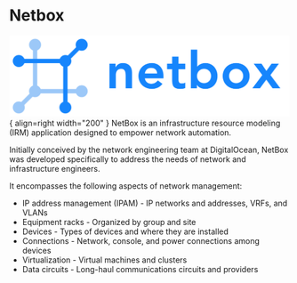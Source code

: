 # Netbox

![Netbox Logo](img/netbox-logo.png){ align=right width="200" }
NetBox is an infrastructure resource modeling (IRM) application designed to empower network automation.

Initially conceived by the network engineering team at DigitalOcean, NetBox was developed specifically to address the needs of network and infrastructure engineers.

It encompasses the following aspects of network management:

- IP address management (IPAM) - IP networks and addresses, VRFs, and VLANs
- Equipment racks - Organized by group and site
- Devices - Types of devices and where they are installed
- Connections - Network, console, and power connections among devices
- Virtualization - Virtual machines and clusters
- Data circuits - Long-haul communications circuits and providers